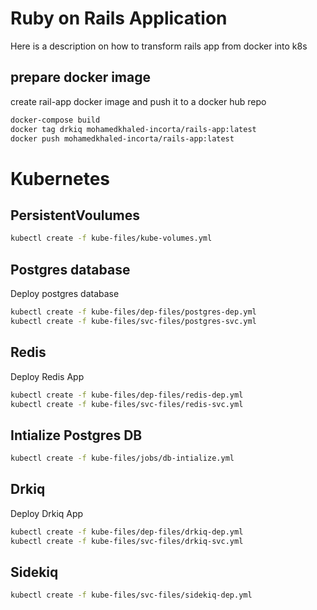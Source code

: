 # Ruby on Rails Application
 Here is a description on how to transform rails app from docker into k8s 
## prepare docker image

create rail-app docker image and push it to a docker hub repo

```bash
docker-compose build
docker tag drkiq mohamedkhaled-incorta/rails-app:latest
docker push mohamedkhaled-incorta/rails-app:latest
```
# Kubernetes
## PersistentVoulumes 

```bash
kubectl create -f kube-files/kube-volumes.yml
```

## Postgres database
Deploy postgres database
```bash
kubectl create -f kube-files/dep-files/postgres-dep.yml
kubectl create -f kube-files/svc-files/postgres-svc.yml
```

## Redis 
Deploy Redis App
```bash
kubectl create -f kube-files/dep-files/redis-dep.yml
kubectl create -f kube-files/svc-files/redis-svc.yml
```
## Intialize Postgres DB

```bash
kubectl create -f kube-files/jobs/db-intialize.yml
```
## Drkiq
Deploy Drkiq App
```bash
kubectl create -f kube-files/dep-files/drkiq-dep.yml
kubectl create -f kube-files/svc-files/drkiq-svc.yml
```
## Sidekiq
```bash
kubectl create -f kube-files/svc-files/sidekiq-dep.yml
```